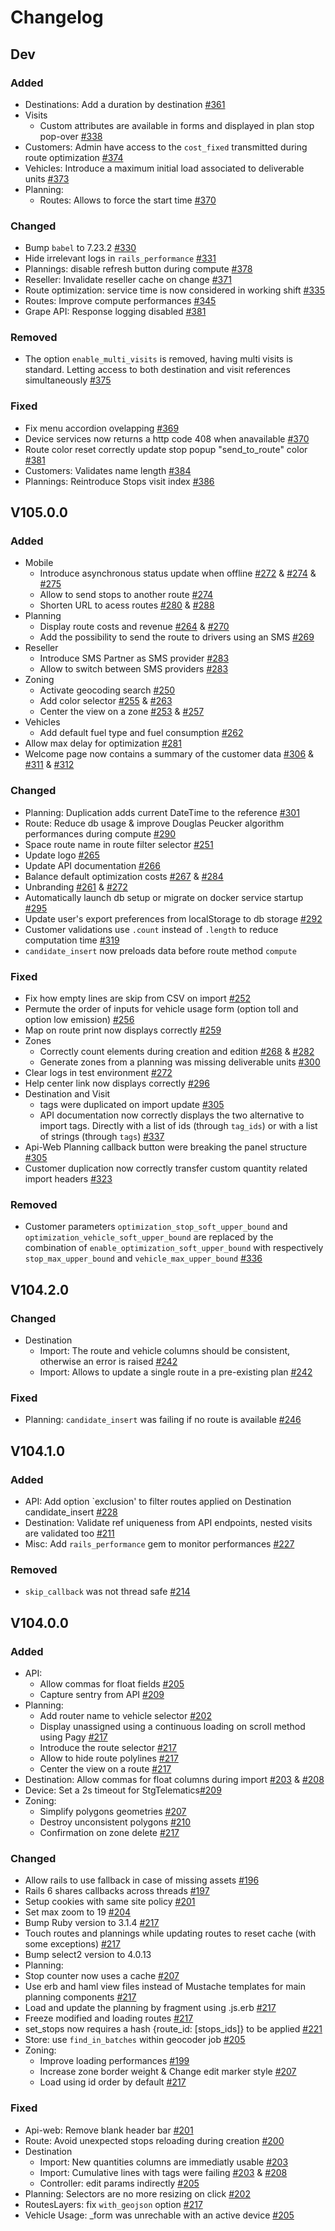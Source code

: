 # Changelog

## Dev
  ### Added
  - Destinations: Add a duration by destination [#361](https://github.com/cartoway/planner-web/pull/361)
  - Visits
    - Custom attributes are available in forms and displayed in plan stop pop-over [#338](https://github.com/cartoway/planner-web/pull/338)
  - Customers: Admin have access to the `cost_fixed` transmitted during route optimization [#374](https://github.com/cartoway/planner-web/pull/374)
  - Vehicles: Introduce a maximum initial load associated to deliverable units [#373](https://github.com/cartoway/planner-web/pull/373)
  - Planning:
    - Routes: Allows to force the start time [#370](https://github.com/cartoway/planner-web/pull/370)

  ### Changed
  - Bump `babel` to 7.23.2 [#330](https://github.com/cartoway/planner-web/pull/330)
  - Hide irrelevant logs in `rails_performance` [#331](https://github.com/cartoway/planner-web/pull/331)
  - Plannings: disable refresh button during compute [#378](https://github.com/cartoway/planner-web/pull/378)
  - Reseller: Invalidate reseller cache on change [#371](https://github.com/cartoway/planner-web/pull/371)
  - Route optimization: service time is now considered in working shift [#335](https://github.com/cartoway/planner-web/pull/335)
  - Routes: Improve compute performances [#345](https://github.com/cartoway/planner-web/pull/345)
  - Grape API: Response logging disabled [#381](https://github.com/cartoway/planner-web/pull/381)

  ### Removed
  - The option `enable_multi_visits` is removed, having multi visits is standard. Letting access to both destination and visit references simultaneously [#375](https://github.com/cartoway/planner-web/pull/375)

  ### Fixed
  - Fix menu accordion ovelapping [#369](https://github.com/cartoway/planner-web/pull/369)
  - Device services now returns a http code 408 when anavailable [#370](https://github.com/cartoway/planner-web/pull/370)
  - Route color reset correctly update stop popup "send_to_route" color [#381](https://github.com/cartoway/planner-web/pull/381)
  - Customers: Validates name length [#384](https://github.com/cartoway/planner-web/pull/384)
  - Plannings: Reintroduce Stops visit index [#386](https://github.com/cartoway/planner-web/pull/386)

## V105.0.0
  ### Added
  - Mobile
    - Introduce asynchronous status update when offline [#272](https://github.com/cartoway/planner-web/pull/272) & [#274](https://github.com/cartoway/planner-web/pull/274) & [#275](https://github.com/cartoway/planner-web/pull/275)
    - Allow to send stops to another route [#274](https://github.com/cartoway/planner-web/pull/274)
    - Shorten URL to acess routes [#280](https://github.com/cartoway/planner-web/pull/280) & [#288](https://github.com/cartoway/planner-web/pull/288)
  - Planning
    - Display route costs and revenue [#264](https://github.com/cartoway/planner-web/pull/264) & [#270](https://github.com/cartoway/planner-web/pull/270)
    - Add the possibility to send the route to drivers using an SMS [#269](https://github.com/cartoway/planner-web/pull/269)
  - Reseller
    - Introduce SMS Partner as SMS provider [#283](https://github.com/cartoway/planner-web/pull/283)
    - Allow to switch between SMS providers [#283](https://github.com/cartoway/planner-web/pull/283)
  - Zoning
    - Activate geocoding search [#250](https://github.com/cartoway/planner-web/pull/250)
    - Add color selector [#255](https://github.com/cartoway/planner-web/pull/255) & [#263](https://github.com/cartoway/planner-web/pull/263)
    - Center the view on a zone [#253](https://github.com/cartoway/planner-web/pull/253) & [#257](https://github.com/cartoway/planner-web/pull/257)
  - Vehicles
    - Add default fuel type and fuel consumption [#262](https://github.com/cartoway/planner-web/pull/262)
  - Allow max delay for optimization [#281](https://github.com/cartoway/planner-web/pull/281)
  - Welcome page now contains a summary of the customer data [#306](https://github.com/cartoway/planner-web/pull/306) & [#311](https://github.com/cartoway/planner-web/pull/311) & [#312](https://github.com/cartoway/planner-web/pull/312)

  ### Changed
  - Planning: Duplication adds current DateTime to the reference [#301](https://github.com/cartoway/planner-web/pull/301)
  - Route: Reduce db usage & improve Douglas Peucker algorithm performances during compute [#290](https://github.com/cartoway/planner-web/pull/290)
  - Space route name in route filter selector [#251](https://github.com/cartoway/planner-web/pull/251)
  - Update logo [#265](https://github.com/cartoway/planner-web/pull/265)
  - Update API documentation [#266](https://github.com/cartoway/planner-web/pull/266)
  - Balance default optimization costs [#267](https://github.com/cartoway/planner-web/pull/267) & [#284]((https://github.com/cartoway/planner-web/pull/284))
  - Unbranding [#261](https://github.com/cartoway/planner-web/pull/261) & [#272](https://github.com/cartoway/planner-web/pull/272)
  - Automatically launch db setup or migrate on docker service startup [#295](https://github.com/cartoway/planner-web/pull/295)
  - Update user's export preferences from localStorage to db storage [#292](https://github.com/cartoway/planner-web/pull/292)
  - Customer validations use `.count` instead of `.length` to reduce computation time [#319](https://github.com/cartoway/planner-web/pull/319)
  - `candidate_insert` now preloads data before route method `compute`

  ### Fixed
  - Fix how empty lines are skip from CSV on import [#252](https://github.com/cartoway/planner-web/pull/252)
  - Permute the order of inputs for vehicle usage form (option toll and option low emission) [#256](https://github.com/cartoway/planner-web/pull/256)
  - Map on route print now displays correctly [#259](https://github.com/cartoway/planner-web/pull/259)
  - Zones
    - Correctly count elements during creation and edition [#268](https://github.com/cartoway/planner-web/pull/268) & [#282](https://github.com/cartoway/planner-web/pull/282)
    - Generate zones from a planning was missing deliverable units [#300](https://github.com/cartoway/planner-web/pull/300)
  - Clear logs in test environment [#272](https://github.com/cartoway/planner-web/pull/272)
  - Help center link now displays correctly [#296](https://github.com/cartoway/planner-web/pull/296)
  - Destination and Visit
    - tags were duplicated on import update [#305](https://github.com/cartoway/planner-web/pull/305)
    - API documentation now correctly displays the two alternative to import tags. Directly with a list of ids (through `tag_ids`) or with a list of strings (through `tags`) [#337](https://github.com/cartoway/planner-web/pull/337)
  - Api-Web Planning callback button were breaking the panel structure [#305](https://github.com/cartoway/planner-web/pull/305)
  - Customer duplication now correctly transfer custom quantity related import headers [#323](https://github.com/cartoway/planner-web/pull/323)

  ### Removed
  - Customer parameters `optimization_stop_soft_upper_bound` and `optimization_vehicle_soft_upper_bound` are replaced by the combination of `enable_optimization_soft_upper_bound` with respectively `stop_max_upper_bound` and `vehicle_max_upper_bound` [#336](https://github.com/cartoway/planner-web/pull/336)

## V104.2.0
  ### Changed
  - Destination
    - Import: The route and vehicle columns should be consistent, otherwise an error is raised [#242](https://github.com/cartoway/planner-web/pull/242)
    - Import: Allows to update a single route in a pre-existing plan [#242](https://github.com/cartoway/planner-web/pull/242)
  ### Fixed
  - Planning: `candidate_insert` was failing if no route is available [#246](https://github.com/cartoway/planner-web/pull/246)

## V104.1.0
  ### Added
  - API: Add option `exclusion' to filter routes applied on Destination candidate_insert [#228](https://github.com/cartoway/planner-web/pull/228)
  - Destination: Validate ref uniqueness from API endpoints, nested visits are validated too [#211](https://github.com/cartoway/planner-web/pull/211)
  - Misc: Add `rails_performance` gem to monitor performances [#227](https://github.com/cartoway/planner-web/pull/227)

  ### Removed
  - `skip_callback` was not thread safe [#214](https://github.com/cartoway/planner-web/pull/214)

## V104.0.0
  ### Added
  - API:
    - Allow commas for float fields [#205](https://github.com/cartoway/planner-web/pull/205)
    - Capture sentry from API [#209](https://github.com/cartoway/planner-web/pull/209)
  - Planning:
    - Add router name to vehicle selector [#202](https://github.com/cartoway/planner-web/pull/202)
    - Display unassigned using a continuous loading on scroll method using Pagy [#217](https://github.com/cartoway/planner-web/pull/217)
    - Introduce the route selector [#217](https://github.com/cartoway/planner-web/pull/217)
    - Allow to hide route polylines [#217](https://github.com/cartoway/planner-web/pull/217)
    - Center the view on a route [#217](https://github.com/cartoway/planner-web/pull/217)
  - Destination: Allow commas for float columns during import [#203](https://github.com/cartoway/planner-web/pull/203) & [#208](https://github.com/cartoway/planner-web/pull/208)
  - Device: Set a 2s timeout for StgTelematics[#209](https://github.com/cartoway/planner-web/pull/209)
  - Zoning:
    - Simplify polygons geometries [#207](https://github.com/cartoway/planner-web/pull/207)
    - Destroy unconsistent polygons [#210](https://github.com/cartoway/planner-web/pull/210)
    - Confirmation on zone delete [#217](https://github.com/cartoway/planner-web/pull/217)

  ### Changed
  - Allow rails to use fallback in case of missing assets [#196](https://github.com/cartoway/planner-web/pull/196)
  - Rails 6 shares callbacks across threads [#197](https://github.com/cartoway/planner-web/pull/197)
  - Setup cookies with same site policy [#201](https://github.com/cartoway/planner-web/pull/201)
  - Set max zoom to 19 [#204](https://github.com/cartoway/planner-web/pull/204)
  - Bump Ruby version to 3.1.4 [#217](https://github.com/cartoway/planner-web/pull/217)
  - Touch routes and plannings while updating routes to reset cache (with some exceptions) [#217](https://github.com/cartoway/planner-web/pull/217)
  - Bump select2 version to 4.0.13
  - Planning:
   - Stop counter now uses a cache [#207](https://github.com/cartoway/planner-web/pull/207)
   - Use erb and haml view files instead of Mustache templates for main planning components [#217](https://github.com/cartoway/planner-web/pull/217)
   - Load and update the planning by fragment using .js.erb [#217](https://github.com/cartoway/planner-web/pull/217)
   - Freeze modified and loading routes [#217](https://github.com/cartoway/planner-web/pull/217)
   - set_stops now requires a hash {route_id: [stops_ids]} to be applied [#221](https://github.com/cartoway/planner-web/pull/221)
  - Store: use `find_in_batches` within geocoder job [#205](https://github.com/cartoway/planner-web/pull/205)
  - Zoning:
    - Improve loading performances [#199](https://github.com/cartoway/planner-web/pull/199)
    - Increase zone border weight & Change edit marker style [#207](https://github.com/cartoway/planner-web/pull/207)
    - Load using id order by default [#217](https://github.com/cartoway/planner-web/pull/217)

  ### Fixed
  - Api-web:  Remove blank header bar [#201](https://github.com/cartoway/planner-web/pull/201)
  - Route: Avoid unexpected stops reloading during creation [#200](https://github.com/cartoway/planner-web/pull/200)
  - Destination
    - Import: New quantities columns are immediatly usable [#203](https://github.com/cartoway/planner-web/pull/203)
    - Import: Cumulative lines with tags were failing [#203](https://github.com/cartoway/planner-web/pull/203) & [#208](https://github.com/cartoway/planner-web/pull/208)
    - Controller: edit params indirectly [#205](https://github.com/cartoway/planner-web/pull/205)
  - Planning: Selectors are no more resizing on click [#202](https://github.com/cartoway/planner-web/pull/202)
  - RoutesLayers: fix `with_geojson` option [#217](https://github.com/cartoway/planner-web/pull/217)
  - Vehicle Usage: _form was unrechable with an active device [#205](https://github.com/cartoway/planner-web/pull/205)


